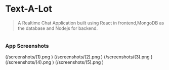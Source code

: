 # Text-A-Lot

> A Realtime Chat Application built using React in frontend,MongoDB as the database and Nodejs for backend.

```

```

### App Screenshots

(/screenshots/(1).png )
(/screenshots/(2).png )
(/screenshots/(3).png )
(/screenshots/(4).png )
(/screenshots/(5).png )


